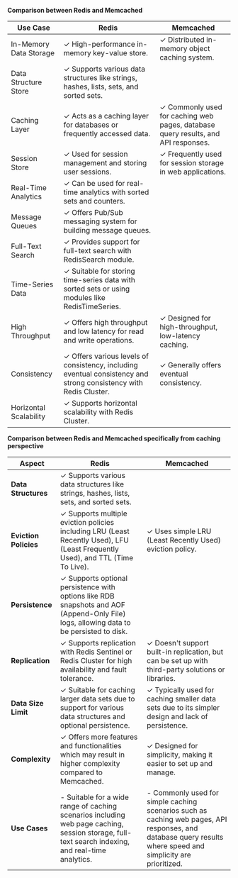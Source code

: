 **Comparison between Redis and Memcached**

| Use Case               | Redis                                                                                                             | Memcached                                                                         |
| ---------------------- | ----------------------------------------------------------------------------------------------------------------- | --------------------------------------------------------------------------------- |
| In-Memory Data Storage | ✓ High-performance in-memory key-value store.                                                                     | ✓ Distributed in-memory object caching system.                                    |
| Data Structure Store   | ✓ Supports various data structures like strings, hashes, lists, sets, and sorted sets.                            |                                                                                   |
| Caching Layer          | ✓ Acts as a caching layer for databases or frequently accessed data.                                              | ✓ Commonly used for caching web pages, database query results, and API responses. |
| Session Store          | ✓ Used for session management and storing user sessions.                                                          | ✓ Frequently used for session storage in web applications.                        |
| Real-Time Analytics    | ✓ Can be used for real-time analytics with sorted sets and counters.                                              |                                                                                   |
| Message Queues         | ✓ Offers Pub/Sub messaging system for building message queues.                                                    |                                                                                   |
| Full-Text Search       | ✓ Provides support for full-text search with RedisSearch module.                                                  |                                                                                   |
| Time-Series Data       | ✓ Suitable for storing time-series data with sorted sets or using modules like RedisTimeSeries.                   |                                                                                   |
| High Throughput        | ✓ Offers high throughput and low latency for read and write operations.                                           | ✓ Designed for high-throughput, low-latency caching.                              |
| Consistency            | ✓ Offers various levels of consistency, including eventual consistency and strong consistency with Redis Cluster. | ✓ Generally offers eventual consistency.                                          |
| Horizontal Scalability | ✓ Supports horizontal scalability with Redis Cluster.                                                             |                                                                                   |

**Comparison between Redis and Memcached specifically from caching perspective**

| Aspect                 | Redis                                                    | Memcached                                                |
|------------------------|----------------------------------------------------------|----------------------------------------------------------|
| **Data Structures**    | ✓ Supports various data structures like strings, hashes, lists, sets, and sorted sets. |                                                            |
| **Eviction Policies**  | ✓ Supports multiple eviction policies including LRU (Least Recently Used), LFU (Least Frequently Used), and TTL (Time To Live). | ✓ Uses simple LRU (Least Recently Used) eviction policy.  |
| **Persistence**        | ✓ Supports optional persistence with options like RDB snapshots and AOF (Append-Only File) logs, allowing data to be persisted to disk. |                                                            |
| **Replication**        | ✓ Supports replication with Redis Sentinel or Redis Cluster for high availability and fault tolerance. | ✓ Doesn't support built-in replication, but can be set up with third-party solutions or libraries. |
| **Data Size Limit**    | ✓ Suitable for caching larger data sets due to support for various data structures and optional persistence. | ✓ Typically used for caching smaller data sets due to its simpler design and lack of persistence. |
| **Complexity**         | ✓ Offers more features and functionalities which may result in higher complexity compared to Memcached. | ✓ Designed for simplicity, making it easier to set up and manage. |
| **Use Cases**          | - Suitable for a wide range of caching scenarios including web page caching, session storage, full-text search indexing, and real-time analytics. | - Commonly used for simple caching scenarios such as caching web pages, API responses, and database query results where speed and simplicity are prioritized. |
